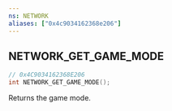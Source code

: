 ```yaml
---
ns: NETWORK
aliases: ["0x4c9034162368e206"]
---
```

## NETWORK_GET_GAME_MODE

```c
// 0x4C9034162368E206
int NETWORK_GET_GAME_MODE();
```

Returns the game mode.

